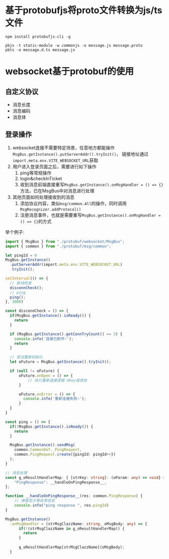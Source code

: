 
# 基于protobufjs将proto文件转换为js/ts文件

```shell
npm install protobufjs-cli -g

pbjs -t static-module -w commonjs -o message.js message.proto
pbts -o message.d.ts message.js
```

# websocket基于protobuf的使用
## 自定义协议

- 消息长度
- 消息编码
- 消息体

## 登录操作

1. websocket连接不需要特定场景，任意地方都能操作`MsgBus.getInstance().putServerAddr().tryInit()`， 链接地址通过`import.meta.env.VITE_WEBSOCKET_URL`获取
2. 用户进入登录页面之后，需要进行如下操作
   1. ping等常规操作
   2. login&checkInTicket
   3. 收到消息前端直接重写`MsgBus.getInstance().onMsgHandler = () => {}`方法，已在MsgBus中对消息进行处理
3. 其他页面如何处理接收到的消息
   1. 添加协议内容，类似`msg/common.All`的操作，同时调用`MsgRecognizer.addProtocol()`
   2. 注册消息事件，也就是需要重写`MsgBus.getInstance().onMsgHandler = () => {}`的方式

举个例子:
```ts
import { MsgBus } from "./protobuf/websocket/MsgBus";
import { common } from "./protobuf/msg/common";

let pingId = 0
MsgBus.getInstance()
  .putServerAddr(import.meta.env.VITE_WEBSOCKET_URL)
  .tryInit();

setInterval(() => {
  // 断线检查
  disconnCheck();
  // ping
  ping();
}, 3000)

const disconnCheck = () => {
  if(MsgBus.getInstance().isReady()) {
    return
  }

  if (MsgBus.getInstance().getConnTryCount() >= 3) {
    console.info('连接已断开~');
    return
  }

  // 尝试重新初始化
  let oFuture = MsgBus.getInstance().tryInit();

  if (null != oFuture) {
      oFuture.onOpen = () => {
          // 执行重新连接逻辑 UKey或其他
      }

      oFuture.onError = () => {
        console.info('重新连接失败~');
      }
  }
}

const ping = () => {
  if(!MsgBus.getInstance().isReady()) {
    return
  }

  MsgBus.getInstance().sendMsg(
    common.CommonDef._PingRequest,
    common.PingRequest.create({pingId: pingId++})
  );
}

// 消息处理
const g_oResultHandlerMap: { [strKey: string]: (oParam: any) => void} = {
    "PingResponse": __handleOnPingResponse__,
};

function __handleOnPingResponse__(res: common.PingResponse) {
    // 弹窗显示等异常信息
    console.info("ping response ", res.pingId)
}

MsgBus.getInstance()
  .onMsgHandler = (strMsgClazzName: string, oMsgBody: any) => {
      if(!(strMsgClazzName in g_oResultHandlerMap)) {
        return 
      }
      
      g_oResultHandlerMap[strMsgClazzName](oMsgBody);
  }
```

